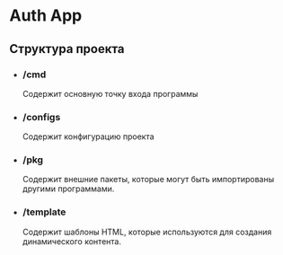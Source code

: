 # Auth App

## Структура проекта

- ### /cmd

  Содержит основную точку входа программы

- ### /configs

  Содержит конфигурацию проекта

- ### /pkg

  Содержит внешние пакеты, которые могут быть импортированы другими программами.

- ### /template

  Содержит шаблоны HTML, которые используются для создания динамического контента.
